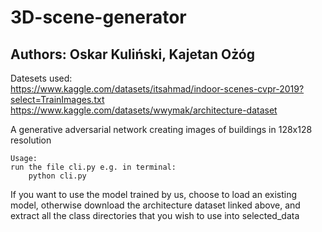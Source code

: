 # 3D-scene-generator
## Authors: Oskar Kuliński, Kajetan Ożóg

Datesets used:   
https://www.kaggle.com/datasets/itsahmad/indoor-scenes-cvpr-2019?select=TrainImages.txt   
https://www.kaggle.com/datasets/wwymak/architecture-dataset

A generative adversarial network creating images of buildings in 128x128 resolution

    Usage:
    run the file cli.py e.g. in terminal:
        python cli.py

If you want to use the model trained by us, choose to load an existing model,
otherwise download the architecture dataset linked above, 
and extract all the class directories that you wish to use into selected_data